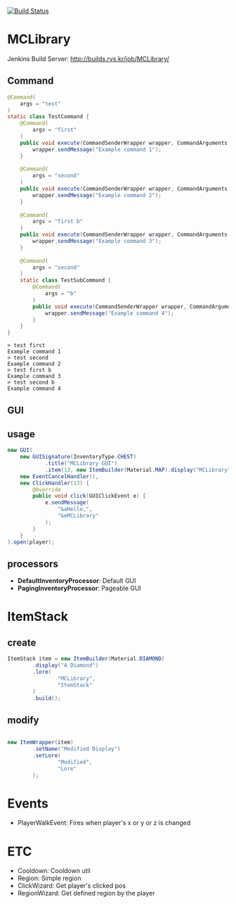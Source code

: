 [![Build Status](https://travis-ci.org/EntryPointKR/MCLibrary.svg?branch=master)](https://travis-ci.org/EntryPointKR/MCLibrary)

# MCLibrary

Jenkins Build Server: http://builds.rvs.kr/job/MCLibrary/

## Command

```java
@Command(
	args = "test"
)
static class TestCommand {
	@Command(
		args = "first"
	)
	public void execute(CommandSenderWrapper wrapper, CommandArguments args) {
		wrapper.sendMessage("Example command 1");
	}
  
	@Command(
		args = "second"
	)
	public void execute(CommandSenderWrapper wrapper, CommandArguments args) {
		wrapper.sendMessage("Example command 2");
	}
	
	@Command(
		args = "first b"
	)
	public void execute(CommandSenderWrapper wrapper, CommandArguments args) {
		wrapper.sendMessage("Example command 3");
	}
	
	@Command(
		args = "second"
	)
	static class TestSubCommand {
		@Command(
			args = "b"
		)
		public void execute(CommandSenderWrapper wrapper, CommandArguments args) {
			wrapper.sendMessage("Example command 4");
		}
	}
}
```
```
> test first
Example command 1
> test second
Example command 2
> test first b
Example command 3
> test second b
Example command 4
```

## GUI

## usage
```java
new GUI(
	new GUISignature(InventoryType.CHEST)
			.title("MCLibrary GUI")
			.item(13, new ItemBuilder(Material.MAP).display("MCLibrary").build()),
	new EventCancelHandler(),
	new ClickHandler(13) {
		@Override
		public void click(GUIClickEvent e) {
			e.sendMessage(
				"&aHello,",
				"&eMCLibrary"
			);
		}
	}
).open(player);
```

## processors

* **DefaultInventoryProcessor**: Default GUI
* **PagingInventoryProcessor**: Pageable GUI

# ItemStack

## create
```java
ItemStack item = new ItemBuilder(Material.DIAMOND)
        .display("A Diamond")
        .lore(
                "MCLibrary",
                "ItemStack"
        )
        .build();
```

## modify
```java

new ItemWrapper(item)
        .setName("Modified Display")
        .setLore(
                "Modified",
                "Lore"
        );
```

# Events

* PlayerWalkEvent: Fires when player's x or y or z is changed

# ETC

* Cooldown: Cooldown util
* Region: Simple region
* ClickWizard: Get player's clicked pos
* RegionWizard: Get defined region by the player
